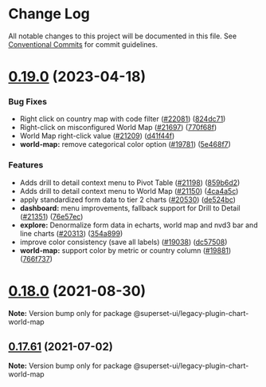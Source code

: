# Change Log

All notable changes to this project will be documented in this file.
See [Conventional Commits](https://conventionalcommits.org) for commit guidelines.

# [0.19.0](https://github.com/apache-superset/superset-ui/compare/v2021.41.0...v0.19.0) (2023-04-18)

### Bug Fixes

- Right click on country map with code filter ([#22081](https://github.com/apache-superset/superset-ui/issues/22081)) ([824dc71](https://github.com/apache-superset/superset-ui/commit/824dc7188b953270ca754f96ca615e96c61dbea4))
- Right-click on misconfigured World Map ([#21697](https://github.com/apache-superset/superset-ui/issues/21697)) ([770f68f](https://github.com/apache-superset/superset-ui/commit/770f68f5b187b573f50f53a80d9cfffb24f0c583))
- World Map right-click value ([#21209](https://github.com/apache-superset/superset-ui/issues/21209)) ([d41f44f](https://github.com/apache-superset/superset-ui/commit/d41f44fcdf387072bc5d7700a5e8871c6594baef))
- **world-map:** remove categorical color option ([#19781](https://github.com/apache-superset/superset-ui/issues/19781)) ([5e468f7](https://github.com/apache-superset/superset-ui/commit/5e468f7a4cccc496ccafa52f9aba5b7688145fe4))

### Features

- Adds drill to detail context menu to Pivot Table ([#21198](https://github.com/apache-superset/superset-ui/issues/21198)) ([859b6d2](https://github.com/apache-superset/superset-ui/commit/859b6d2d20a58f2079c43bb66645fd3b604e077e))
- Adds drill to detail context menu to World Map ([#21150](https://github.com/apache-superset/superset-ui/issues/21150)) ([4ca4a5c](https://github.com/apache-superset/superset-ui/commit/4ca4a5c7cb185ac7d318ef5349fbb23cd7ce1fd1))
- apply standardized form data to tier 2 charts ([#20530](https://github.com/apache-superset/superset-ui/issues/20530)) ([de524bc](https://github.com/apache-superset/superset-ui/commit/de524bc59f011fd361dcdb7d35c2cb51f7eba442))
- **dashboard:** menu improvements, fallback support for Drill to Detail ([#21351](https://github.com/apache-superset/superset-ui/issues/21351)) ([76e57ec](https://github.com/apache-superset/superset-ui/commit/76e57ec651bbfaf4f76031eeeca66f6a1fa81bc2))
- **explore:** Denormalize form data in echarts, world map and nvd3 bar and line charts ([#20313](https://github.com/apache-superset/superset-ui/issues/20313)) ([354a899](https://github.com/apache-superset/superset-ui/commit/354a89950c4d001da3e107f60788cea873bd6bf6))
- improve color consistency (save all labels) ([#19038](https://github.com/apache-superset/superset-ui/issues/19038)) ([dc57508](https://github.com/apache-superset/superset-ui/commit/dc575080d7e43d40b1734bb8f44fdc291cb95b11))
- **world-map:** support color by metric or country column ([#19881](https://github.com/apache-superset/superset-ui/issues/19881)) ([766f737](https://github.com/apache-superset/superset-ui/commit/766f737728c273d39a35dfa281e874a0efeabec3))

# [0.18.0](https://github.com/apache-superset/superset-ui/compare/v0.17.87...v0.18.0) (2021-08-30)

**Note:** Version bump only for package @superset-ui/legacy-plugin-chart-world-map

## [0.17.61](https://github.com/apache-superset/superset-ui/compare/v0.17.60...v0.17.61) (2021-07-02)

**Note:** Version bump only for package @superset-ui/legacy-plugin-chart-world-map
